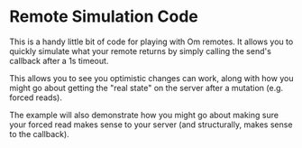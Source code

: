 # Remote Simulation Code

This is a handy little bit of code for playing with Om remotes. It
allows you to quickly simulate what your remote returns by simply
calling the send's callback after a 1s timeout.

This allows you to see you optimistic changes can work, along with how you might
go about getting the "real state" on the server after a mutation (e.g. forced
reads).

The example will also demonstrate how you might go about making sure your
forced read makes sense to your server (and structurally, makes sense to the
callback).

